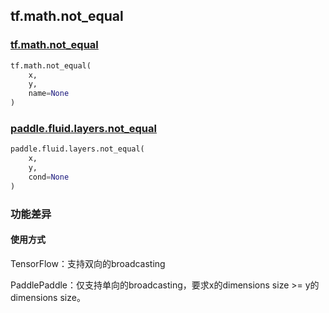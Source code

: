 ## tf.math.not_equal

### [tf.math.not_equal](https://tensorflow.google.cn/api_docs/python/tf/math/not_equal)

```python
tf.math.not_equal(
    x,
    y,
    name=None
)
```

### [paddle.fluid.layers.not_equal](https://www.paddlepaddle.org.cn/documentation/docs/zh/1.5/api_cn/layers_cn/control_flow_cn.html#not-equal)

```python
paddle.fluid.layers.not_equal(
    x,
    y,
    cond=None
)
```

### 功能差异

#### 使用方式

TensorFlow：支持双向的broadcasting

PaddlePaddle：仅支持单向的broadcasting，要求x的dimensions size >= y的dimensions size。


